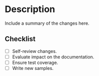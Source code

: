 # Description

Include a summary of the changes here.

## Checklist

- [ ] Self-review changes.
- [ ] Evaluate impact on the documentation.
- [ ] Ensure test coverage.
- [ ] Write new samples.
